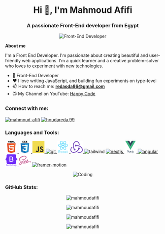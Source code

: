<h1 align="center">Hi 👋, I'm Mahmoud Afifi</h1>
<h3 align="center">A passionate Front-End developer from Egypt</h3>

<p align="center">
  <img src="https://media.giphy.com/media/26tn33aiTi1jkl6H6/giphy.gif" alt="Front-End Developer" width="300">
</p>

**About me**

I'm a Front End Developer. I'm passionate about creating beautiful and user-friendly web applications. I'm a quick learner and a creative problem-solver who loves to experiment with new technologies.

- 💼 Front-End Developer
- ❤️ I love writing JavaScript, and building fun experiments on type-level
- 📫 How to reach me: <a href="mailto:redaoda86@gmail.com" target="_blank">**redaoda86@gmail.com**</a>
- 📺 My Channel on YouTube: <a href="https://www.youtube.com/@happy_code" target="_blank">Happy Code</a>

<h3 align="left">Connect with me:</h3>
<p align="left">
<a href="https://www.linkedin.com/in/mahmoud-reda-287b88285/" target="_blank"><img align="center" src="https://raw.githubusercontent.com/rahuldkjain/github-profile-readme-generator/master/src/images/icons/Social/linked-in-alt.svg" alt="mahmoud-afifi" height="30" width="40" /></a>
<a href="https://www.facebook.com/houdareda.99" target="_blank"><img align="center" src="https://raw.githubusercontent.com/rahuldkjain/github-profile-readme-generator/master/src/images/icons/Social/facebook.svg" alt="houdareda.99" height="30" width="40" /></a>
</p>

<h3 align="left">Languages and Tools:</h3>
<p align="left">
  <a href="https://www.w3.org/html/" target="_blank" rel="noreferrer">
    <img src="https://raw.githubusercontent.com/devicons/devicon/master/icons/html5/html5-original-wordmark.svg" alt="html5" width="40" height="40"/>
  </a>
  <a href="https://www.w3schools.com/css/" target="_blank" rel="noreferrer">
    <img src="https://raw.githubusercontent.com/devicons/devicon/master/icons/css3/css3-original-wordmark.svg" alt="css3" width="40" height="40"/>
  </a>
  <a href="https://developer.mozilla.org/en-US/docs/Web/JavaScript" target="_blank" rel="noreferrer">
    <img src="https://raw.githubusercontent.com/devicons/devicon/master/icons/javascript/javascript-original.svg" alt="javascript" width="40" height="40"/>
  </a>
  <a href="https://git-scm.com/" target="_blank" rel="noreferrer">
    <img src="https://www.vectorlogo.zone/logos/git-scm/git-scm-icon.svg" alt="git" width="40" height="40"/>
  </a>
  <a href="https://reactjs.org/" target="_blank" rel="noreferrer">
    <img src="https://raw.githubusercontent.com/devicons/devicon/master/icons/react/react-original-wordmark.svg" alt="react" width="40" height="40"/>
  </a>
  <a href="https://tailwindcss.com/" target="_blank" rel="noreferrer">
  <a href="https://redux.js.org" target="_blank" rel="noreferrer">
    <img src="https://raw.githubusercontent.com/devicons/devicon/master/icons/redux/redux-original.svg" alt="redux" width="40" height="40"/>
  </a>
    <img src="https://www.vectorlogo.zone/logos/tailwindcss/tailwindcss-icon.svg" alt="tailwind" width="40" height="40"/>
  </a>
  <a href="https://nextjs.org/" target="_blank" rel="noreferrer">
    <img src="https://d2nir1j4sou8ez.cloudfront.net/wp-content/uploads/2021/12/nextjs-boilerplate-logo.png" alt="nextjs" width="40" height="40"/>
  </a>
  <a href="https://vuejs.org/" target="_blank" rel="noreferrer">
    <img src="https://raw.githubusercontent.com/devicons/devicon/master/icons/vuejs/vuejs-original-wordmark.svg" alt="vuejs" width="40" height="40"/>
  </a>
  <a href="https://angular.io" target="_blank" rel="noreferrer">
    <img src="https://angular.io/assets/images/logos/angular/angular.svg" alt="angular" width="40" height="40"/>
  </a>
  <a href="https://getbootstrap.com" target="_blank" rel="noreferrer">
    <img src="https://raw.githubusercontent.com/devicons/devicon/master/icons/bootstrap/bootstrap-plain-wordmark.svg" alt="bootstrap" width="40" height="40"/>
  </a>
  <a href="https://sass-lang.com" target="_blank" rel="noreferrer">
    <img src="https://raw.githubusercontent.com/devicons/devicon/master/icons/sass/sass-original.svg" alt="sass" width="40" height="40"/>
  </a>
  <a href="https://www.framer.com/motion/" target="_blank" rel="noreferrer">
    <img src="https://camo.githubusercontent.com/179d66ab2b0321726c88a586c4ad38802e7113a3c98c6fd3f0156c01c98cfd14/68747470733a2f2f6672616d657275736572636f6e74656e742e636f6d2f696d616765732f34386861395a52396f5a51475136675a38595566456c50335430412e706e67" alt="framer-motion" width="40" height="40"/>
  </a>
</p>

<p align="center">
  <img src="https://media.giphy.com/media/13HgwGsXF0aiGY/giphy.gif" alt="Coding" width="400">
</p>

<h3 align="left">GitHub Stats:</h3>

<p align="center">
  <img src="https://github-readme-stats.vercel.app/api?username=mahmoudafifi&show_icons=true&locale=en" alt="mahmoudafifi" />
</p>

<p align="center">
  <img src="https://github-readme-streak-stats.herokuapp.com/?user=mahmoudafifi" alt="mahmoudafifi" />
</p>

<p align="center">
  <img src="https://github-readme-stats.vercel.app/api/top-langs?username=mahmoudafifi&show_icons=true&locale=en&layout=compact" alt="mahmoudafifi" />
</p>

<div align="center">
  <img src="https://komarev.com/ghpvc/?username=mahmoudafifi&label=Profile+views&color=0e75b6&style=flat" alt="mahmoudafifi" />
</div>
